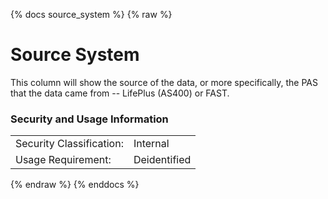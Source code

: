 {% docs source_system %}
{% raw %}

<a name="source_system"></a>
# Source System
This column will show the source of the data, or more specifically, the PAS
that the data came from -- LifePlus (AS400) or FAST.

### Security and Usage Information
|     |     |
| --- | --- |
| Security Classification: | Internal |
| Usage Requirement:       | Deidentified |

{% endraw %}
{% enddocs %}